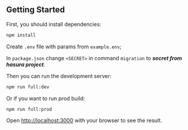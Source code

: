 ## Getting Started

First, you should install dependencies:

```bash
npm install
```

Create `.env` file with params from `example.env`;

In `package.json` change `<SECRET>` in command `migration`
to ***secret from hasura project***.

Then you can run the development server:

```bash
npm run full:dev
```

Or if you want to run prod build:

```bash
npm run full:prod
```

Open [http://localhost:3000](http://localhost:3000) with your browser to see the result.
